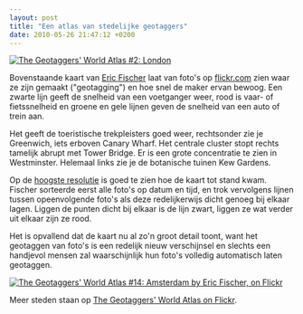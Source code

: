 ```yaml
---
layout: post
title: "Een atlas van stedelijke geotaggers"
date: 2010-05-26 21:47:12 +0200
---
```

[![The Geotaggers' World Atlas #2: London](http://farm4.static.flickr.com/3042/4621770253_bc207f9f42.jpg)](http://www.flickr.com/photos/walkingsf/4621770253/)

Bovenstaande kaart van [Eric
Fischer](http://www.flickr.com/photos/walkingsf/) laat van foto's op
[flickr.com](http://flickr.com/) zien waar ze zijn gemaakt
("geotagging") en hoe snel de maker ervan bewoog. Een zwarte lijn
geeft de snelheid van een voetganger weer, rood is vaar- of
fietssnelheid en groene en gele lijnen geven de snelheid van een
auto of trein aan.

Het geeft de toeristische trekpleisters goed weer, rechtsonder zie je
Greenwich, iets erboven Canary Wharf. Het centrale cluster stopt
rechts tamelijk abrupt met Tower Bridge. Er is een grote concentratie
te zien in Westminster. Helemaal links zie je de botanische tuinen Kew
Gardens.

Op de [hoogste
resolutie](http://www.flickr.com/photos/walkingsf/4621770253/sizes/o/in/set-72157623971287575/)
is goed te zien hoe de kaart tot stand kwam. Fischer sorteerde eerst
alle foto's op datum en tijd, en trok vervolgens lijnen tussen
opeenvolgende foto's als deze redelijkerwijs dicht genoeg bij elkaar
lagen. Liggen de punten dicht bij elkaar is de lijn zwart, liggen ze
wat verder uit elkaar zijn ze rood.

Het is opvallend dat de kaart nu al zo'n groot detail toont, want het
geotaggen van foto's is een redelijk nieuw verschijnsel en slechts een
handjevol mensen zal waarschijnlijk hun foto's volledig automatisch
laten geotaggen.

[![The Geotaggers' World Atlas #14: Amsterdam by Eric Fischer, on Flickr](http://farm4.static.flickr.com/3093/4622368472_6cc47c4b0e.jpg)](http://www.flickr.com/photos/24431382@N03/4622368472)

Meer steden staan op [The Geotaggers' World Atlas on Flickr](http://www.flickr.com/photos/walkingsf/sets/72157623971287575/).
